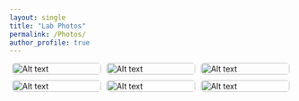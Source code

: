 ```yaml
---
layout: single
title: "Lab Photos"
permalink: /Photos/
author_profile: true
---
```

<div style="display: flex; flex-wrap: wrap; gap: 10px; justify-content: center;">

  <div style="flex: 1 1 calc(33.333% - 10px); max-width: calc(33.333% - 10px);">
    <img src="/images/Lab_Photos/20241030_174452.png" alt="Alt text" style="width: 100%; height: auto; border-radius: 5px;">
  </div>

  <div style="flex: 1 1 calc(33.333% - 10px); max-width: calc(33.333% - 10px);">
    <img src="/images/Lab_Photos/20241030_175049.png" alt="Alt text" style="width: 100%; height: auto; border-radius: 5px;">
  </div>

  <div style="flex: 1 1 calc(33.333% - 10px); max-width: calc(33.333% - 10px);">
    <img src="/images/Lab_Photos/20241105_090109.png" alt="Alt text" style="width: 100%; height: auto; border-radius: 5px;">
  </div>

  <div style="flex: 1 1 calc(33.333% - 10px); max-width: calc(33.333% - 10px);">
    <img src="/images/Lab_Photos/20241031_085727.png" alt="Alt text" style="width: 100%; height: auto; border-radius: 5px;">
  </div>

  <div style="flex: 1 1 calc(33.333% - 10px); max-width: calc(33.333% - 10px);">
    <img src="/images/Lab_Photos/20241105_082538.png" alt="Alt text" style="width: 100%; height: auto; border-radius: 5px;">
  </div>

  <div style="flex: 1 1 calc(33.333% - 10px); max-width: calc(33.333% - 10px);">
    <img src="/images/Lab_Photos/20240830_200721.png" alt="Alt text" style="width: 100%; height: auto; border-radius: 5px;">
  </div>

</div>
